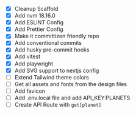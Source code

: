 - [x] Cleanup Scaffold
- [x] Add nvm 18.16.0
- [x] Add ESLINT Config
- [x] Add Prettier Config
- [x] Make it committizen friendly repo
- [x] Add conventional commits
- [x] Add husky pre-commit hooks
- [x] Add vitest
- [x] Add playwright
- [x] Add SVG support to nextjs config
- [ ] Extend Tailwind theme colors
- [ ] Get all assets and fonts from the design files
- [ ] Add favicon
- [ ] Add .env.local file and add API_KEY:PLANETS
- [ ] Create API Route with `get[planet]`
